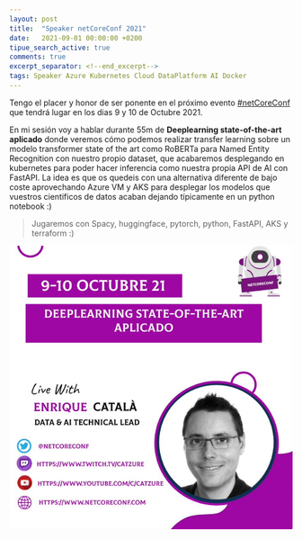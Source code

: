 ```yaml
---
layout: post
title:  "Speaker netCoreConf 2021"
date:   2021-09-01 00:00:00 +0200
tipue_search_active: true
comments: true
excerpt_separator: <!--end_excerpt-->
tags: Speaker Azure Kubernetes Cloud DataPlatform AI Docker
---
```


Tengo el placer y honor de ser ponente en el próximo evento [#netCoreConf](https://netcoreconf.com/) que tendrá lugar en los dias 9 y 10 de Octubre 2021.

En mi sesión voy a hablar durante 55m de **Deeplearning state-of-the-art aplicado** donde veremos cómo podemos realizar transfer learning sobre un modelo transformer state of the art como RoBERTa para Named Entity Recognition con nuestro propio dataset, que acabaremos desplegando en kubernetes para poder hacer inferencia como nuestra propia API de AI con FastAPI. La idea es que os quedeis con una alternativa diferente de bajo coste aprovechando Azure VM y AKS para desplegar los modelos que vuestros cientificos de datos acaban dejando típicamente en un python notebook :)

> Jugaremos con Spacy, huggingface, pytorch, python, FastAPI, AKS y terraform :)

![card](/img/posts/speaker-codemotion-2021-2/card.jpg)
